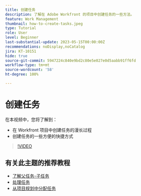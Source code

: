 ```yaml
---
title: 创建任务
description: 了解在 Adobe Workfront 的项目中创建任务的一些方法。
feature: Work Management
thumbnail: how-to-create-tasks.jpeg
type: Tutorial
role: User
level: Beginner
last-substantial-update: 2023-05-15T00:00:00Z
recommendations: noDisplay,noCatalog
jira: KT-10151
hide: true
source-git-commit: 5947224c840e9bd2c80e5e027e0d5aabb91ff6fd
workflow-type: tm+mt
source-wordcount: '58'
ht-degree: 100%

---
```


# 创建任务

在本视频中，您将了解到：

* 在 Workfront 项目中创建任务的漫长过程
* 创建任务的一些方便的快捷方式

>[!VIDEO](https://video.tv.adobe.com/v/3419372/?quality=12&learn=on)

## 有关此主题的推荐教程

* [了解父任务-子任务](/help/manage-work/tasks/understand-parent-child-tasks.md)
* [处理任务](/help/manage-work/tasks/work-with-tasks.md)
* [从项目规划中分配任务](/help/manage-work/tasks/assign-tasks-from-the-project-plan.md)
